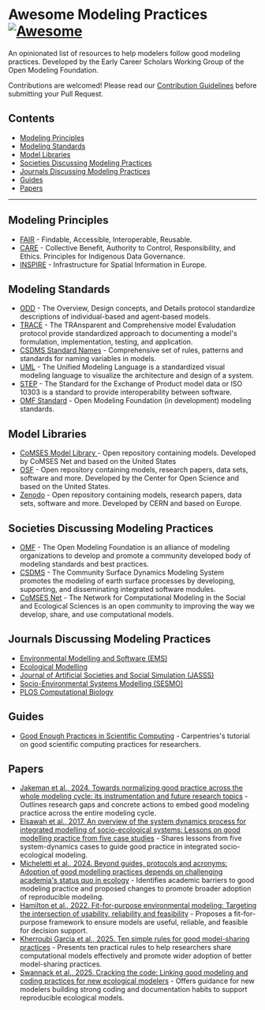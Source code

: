 # Awesome Modeling Practices [![Awesome](https://awesome.re/badge.svg)](https://awesome.re)

An opinionated list of resources to help modelers follow good modeling practices. Developed by the Early Career Scholars Working Group of the Open Modeling Foundation.

Contributions are welcomed! Please read our [Contribution Guidelines](CONTRIBUTING.md) before submitting your Pull Request.

## Contents
* [Modeling Principles](#modeling-principles)
* [Modeling Standards](#modeling-standards)
* [Model Libraries](#model-libraries)
* [Societies Discussing Modeling Practices](#societies-discussing-modeling-practices)
* [Journals Discussing Modeling Practices](#journals-discussing-modeling-practices)
* [Guides](#guides)
* [Papers](#papers)

---

## Modeling Principles
- [FAIR](https://www.go-fair.org/) - Findable, Accessible, Interoperable, Reusable.
- [CARE](https://www.gida-global.org/care) - Collective Benefit, Authority to Control, Responsibility, and Ethics. Principles for Indigenous Data Governance.
- [INSPIRE](https://knowledge-base.inspire.ec.europa.eu/overview_en) - Infrastructure for Spatial Information in Europe.

## Modeling Standards
- [ODD](https://doi.org/10.1016/j.ecolmodel.2010.08.019) - The Overview, Design concepts, and Details protocol standardize descriptions of individual-based and agent-based models.
- [TRACE](https://doi.org/10.1016/j.ecolmodel.2014.01.018A) - The TRAnsparent and Comprehensive model Evaludation protocol provide standardized approach to documenting a model's formulation, implementation, testing, and application.
- [CSDMS Standard Names](https://csdms.colorado.edu/wiki/CSDMS_Standard_Names) - Comprehensive set of rules, patterns and standards for naming variables in models.
- [UML](https://en.wikipedia.org/wiki/Unified_Modeling_Language) - The Unified Modeling Language is a standardized visual modeling language to visualize the architecture and design of a system.
- [STEP](https://en.wikipedia.org/wiki/ISO_10303) - The Standard for the Exchange of Product model data or ISO 10303 is a standard to provide interoperability between software.
- [OMF Standard](https://www.openmodelingfoundation.org/standards/) - Open Modeling Foundation (in development) modeling standards.

## Model Libraries
- [CoMSES Model Library ](https://www.comses.net/codebases/) - Open repository containing models. Developed by CoMSES Net and based on the United States
- [OSF](https://osf.io/) - Open repository containing models, research papers, data sets, software and more. Developed by the Center for Open Science and based on the United States.
- [Zenodo](https://zenodo.org/) - Open repository containing models, research papers, data sets, software and more. Developed by CERN and based on Europe.

## Societies Discussing Modeling Practices
- [OMF](https://www.openmodelingfoundation.org/) - The Open Modeling Foundation is an alliance of modeling organizations to develop and promote a community developed body of modeling standards and best practices.
- [CSDMS](https://csdms.colorado.edu/) - The Community Surface Dynamics Modeling System promotes the modeling of earth surface processes by developing, supporting, and disseminating integrated software modules.
- [CoMSES Net](https://www.comses.net/) - The Network for Computational Modeling in the Social and Ecological Sciences is an open community to improving the way we develop, share, and use computational models.

## Journals Discussing Modeling Practices
- [Environmental Modelling and Software (EMS)](https://www.sciencedirect.com/journal/environmental-modelling-and-software)
- [Ecological Modelling](https://www.sciencedirect.com/journal/ecological-modelling)
- [Journal of Artificial Societies and Social Simulation (JASSS)](https://www.jasss.org)
- [Socio-Environmental Systems Modelling (SESMO)](https://sesmo.org)
- [PLOS Computational Biology](https://journals.plos.org/ploscompbiol/)

## Guides
- [Good Enough Practices in Scientific Computing](https://carpentries-lab.github.io/good-enough-practices/index.html) - Carpentries's tutorial on good scientific computing practices for researchers.

## Papers
- [Jakeman et al., 2024. Towards normalizing good practice across the whole modeling cycle: its instrumentation and future research topics](https://doi.org/10.18174/sesmo.18755) - Outlines research gaps and concrete actions to embed good modeling practice across the entire modeling cycle.
- [Elsawah et al., 2017. An overview of the system dynamics process for integrated modelling of socio-ecological systems: Lessons on good modelling practice from five case studies](https://doi.org/10.1016/j.envsoft.2017.03.001) - Shares lessons from five system-dynamics cases to guide good practice in integrated socio-ecological modeling.
- [Micheletti et al., 2024. Beyond guides, protocols and acronyms: Adoption of good modelling practices depends on challenging academia's status quo in ecology](https://doi.org/10.1016/j.ecolmodel.2024.110829) - Identifies academic barriers to good modeling practice and proposed changes to promote broader adoption of reproducible modeling.
- [Hamilton et al., 2022. Fit-for-purpose environmental modeling: Targeting the intersection of usability, reliability and feasibility](https://doi.org/10.1016/j.envsoft.2021.105278) - Proposes a fit-for-purpose framework to ensure models are useful, reliable, and feasible for decision support.
- [Kherroubi Garcia et al., 2025. Ten simple rules for good model-sharing practices](https://doi.org/10.1371/journal.pcbi.1012702) - Presents ten practical rules to help researchers share computational models effectively and promote wider adoption of better model-sharing practices.
- [Swannack et al., 2025. Cracking the code: Linking good modeling and coding practices for new ecological modelers](https://doi.org/10.1016/j.ecolmodel.2024.110926) - Offers guidance for new modelers building strong coding and documentation habits to support reproducible ecological models.
